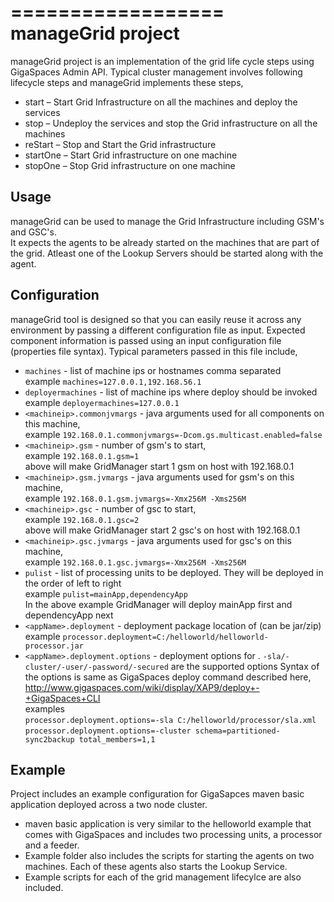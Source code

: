 ==================
manageGrid project
==================

manageGrid project is an implementation of the grid life cycle steps using GigaSpaces Admin API. Typical cluster management involves following lifecycle steps and manageGrid implements these steps,
* start 	 – Start Grid Infrastructure on all the machines and deploy the services
*	stop 	   – Undeploy the services and stop the Grid infrastructure on all the machines
*	reStart  – Stop and Start the Grid infrastructure
*	startOne – Start Grid infrastructure on one machine
*	stopOne  – Stop Grid infrastructure on one machine

## Usage

manageGrid can be used to manage the Grid Infrastructure including GSM's and GSC's.  
It expects the agents to be already started on the machines that are part of the grid. Atleast one of the Lookup Servers should be started along with the agent.

## Configuration

manageGrid tool is designed so that you can easily reuse it across any environment by passing a different configuration file as input. Expected component information is passed using an input configuration file (properties file syntax).
Typical parameters passed in this file include,
* `machines` - list of machine ips or hostnames comma separated  
     example `machines=127.0.0.1,192.168.56.1`
* `deployermachines` - list of machine ips where deploy should be invoked   
     example `deployermachines=127.0.0.1`
* `<machineip>.commonjvmargs` - java arguments used for all components on this machine,    
     example `192.168.0.1.commonjvmargs=-Dcom.gs.multicast.enabled=false`  
* `<machineip>.gsm` - number of gsm's to start,   
 		example `192.168.0.1.gsm=1`   
       above will make GridManager start 1 gsm on host with 192.168.0.1
* `<machineip>.gsm.jvmargs` - java arguments used for gsm's on this machine,  
 		example `192.168.0.1.gsm.jvmargs=-Xmx256M -Xms256M`  
* `<machineip>.gsc` - number of gsc to start,   
 		example `192.168.0.1.gsc=2`  
       above will make GridManager start 2 gsc's on host with 192.168.0.1   
* `<machineip>.gsc.jvmargs` - java arguments used for gsc's on this machine,   
 		example `192.168.0.1.gsc.jvmargs=-Xmx256M -Xms256M`  
* `pulist` - list of processing units to be deployed. They will be deployed in the order of left to right  
 		example `pulist=mainApp,dependencyApp`  
       In the above example GridManager will deploy mainApp first and dependencyApp next 
* `<appName>.deployment` - deployment package location of <appName> (can be jar/zip)  
       example `processor.deployment=C:/helloworld/helloworld-processor.jar`  
* `<appName>.deployment.options` - <optional> deployment options for <appName>. `-sla/-cluster/-user/-password/-secured` are the supported options
 		Syntax of the options is same as GigaSpaces deploy command described here, http://www.gigaspaces.com/wiki/display/XAP9/deploy+-+GigaSpaces+CLI  
       examples  
			 `processor.deployment.options=-sla C:/helloworld/processor/sla.xml`  
			 `processor.deployment.options=-cluster schema=partitioned-sync2backup total_members=1,1`  

## Example
Project includes an example configuration for GigaSapces maven basic application deployed across a two node cluster. 
* maven basic application is very similar to the helloworld example that comes with GigaSpaces and includes two processing units, a processor and a feeder.  
* Example folder also includes the scripts for starting the agents on two machines. Each of these agents also starts the Lookup Service.  
* Example scripts for each of the grid management lifecylce are also included.  




